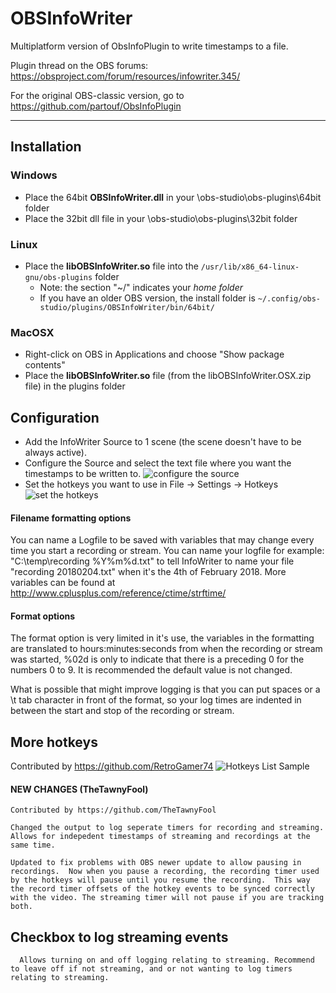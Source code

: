 # OBSInfoWriter

Multiplatform version of ObsInfoPlugin to write timestamps to a file.

Plugin thread on the OBS forums: https://obsproject.com/forum/resources/infowriter.345/

For the original OBS-classic version, go to https://github.com/partouf/ObsInfoPlugin

-----

## Installation

### Windows
- Place the 64bit **OBSInfoWriter.dll** in your \obs-studio\obs-plugins\64bit folder
- Place the 32bit dll file in your \obs-studio\obs-plugins\32bit folder

### Linux
- Place the **libOBSInfoWriter.so** file into the `/usr/lib/x86_64-linux-gnu/obs-plugins` folder
  - Note: the section "~/" indicates your _home folder_
  - If you have an older OBS version, the install folder is `~/.config/obs-studio/plugins/OBSInfoWriter/bin/64bit/`

### MacOSX
- Right-click on OBS in Applications and choose "Show package contents"
- Place the **libOBSInfoWriter.so** file (from the libOBSInfoWriter.OSX.zip file) in the plugins folder

## Configuration
- Add the InfoWriter Source to 1 scene (the scene doesn't have to be always active).
- Configure the Source and select the text file where you want the timestamps to be written to.
  ![configure the source](http://i.imgur.com/wJ2E18M.png)
- Set the hotkeys you want to use in File -> Settings -> Hotkeys
  ![set the hotkeys](http://i.imgur.com/53I2Je1.png)

#### Filename formatting options
You can name a Logfile to be saved with variables that may change every time you start a recording or stream. You can name your logfile for example: "C:\temp\recording %Y%m%d.txt" to tell InfoWriter to name your file "recording 20180204.txt" when it's the 4th of February 2018.
More variables can be found at http://www.cplusplus.com/reference/ctime/strftime/

#### Format options
The format option is very limited in it's use, the variables in the formatting are translated to hours:minutes:seconds from when the recording or stream was started, %02d is only to indicate that there is a preceding 0 for the numbers 0 to 9.
It is recommended the default value is not changed.

What is possible that might improve logging is that you can put spaces or a \t tab character in front of the format, so your log times are indented in between the start and stop of the recording or stream.

## More hotkeys

Contributed by https://github.com/RetroGamer74
![Hotkeys List Sample](sample_hotkeys_list.jpg)

#### NEW CHANGES (TheTawnyFool)
    Contributed by https://github.com/TheTawnyFool

    Changed the output to log seperate timers for recording and streaming. Allows for indepedent timestamps of streaming and recordings at the same time. 

    Updated to fix problems with OBS newer update to allow pausing in recordings.  Now when you pause a recording, the recording timer used by the hotkeys will pause until you resume the recording.  This way the record timer offsets of the hotkey events to be synced correctly with the video. The streaming timer will not pause if you are tracking both.

## Checkbox to log streaming events
      Allows turning on and off logging relating to streaming. Recommend to leave off if not streaming, and or not wanting to log timers relating to streaming.





